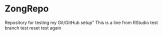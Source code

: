 # ZongRepo
Repository for testing my Git/GitHub setup”
This is a line from RStudio
test branch
test reset
test again